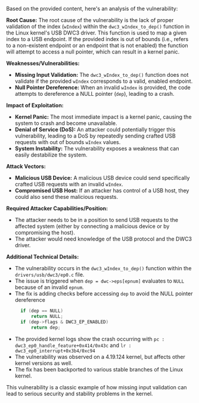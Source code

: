 Based on the provided content, here's an analysis of the vulnerability:

**Root Cause:**
The root cause of the vulnerability is the lack of proper validation of the index (`wIndex`) within the `dwc3_wIndex_to_dep()` function in the Linux kernel's USB DWC3 driver. This function is used to map a given index to a USB endpoint. If the provided index is out of bounds (i.e., refers to a non-existent endpoint or an endpoint that is not enabled) the function will attempt to access a null pointer, which can result in a kernel panic.

**Weaknesses/Vulnerabilities:**
- **Missing Input Validation:** The `dwc3_wIndex_to_dep()` function does not validate if the provided `wIndex` corresponds to a valid, enabled endpoint.
- **Null Pointer Dereference:** When an invalid `wIndex` is provided, the code attempts to dereference a NULL pointer (`dep`), leading to a crash.

**Impact of Exploitation:**
- **Kernel Panic:** The most immediate impact is a kernel panic, causing the system to crash and become unavailable.
- **Denial of Service (DoS):** An attacker could potentially trigger this vulnerability, leading to a DoS by repeatedly sending crafted USB requests with out of bounds `wIndex` values.
- **System Instability:** The vulnerability exposes a weakness that can easily destabilize the system.

**Attack Vectors:**
- **Malicious USB Device:** A malicious USB device could send specifically crafted USB requests with an invalid `wIndex`.
- **Compromised USB Host:** If an attacker has control of a USB host, they could also send these malicious requests.

**Required Attacker Capabilities/Position:**
- The attacker needs to be in a position to send USB requests to the affected system (either by connecting a malicious device or by compromising the host).
- The attacker would need knowledge of the USB protocol and the DWC3 driver.

**Additional Technical Details:**
- The vulnerability occurs in the `dwc3_wIndex_to_dep()` function within the `drivers/usb/dwc3/ep0.c` file.
- The issue is triggered when `dep = dwc->eps[epnum]` evaluates to `NULL` because of an invalid `epnum`.
- The fix is adding checks before accessing `dep` to avoid the NULL pointer dereference
  ```c
    if (dep == NULL)
        return NULL;
    if (dep->flags & DWC3_EP_ENABLED)
        return dep;
  ```
- The provided kernel logs show the crash occurring with `pc : dwc3_ep0_handle_feature+0x414/0x43c` and `lr : dwc3_ep0_interrupt+0x3b4/0xc94`
- The vulnerability was observed on a 4.19.124 kernel, but affects other kernel versions as well.
- The fix has been backported to various stable branches of the Linux kernel.

This vulnerability is a classic example of how missing input validation can lead to serious security and stability problems in the kernel.